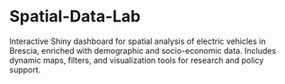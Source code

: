 # Spatial-Data-Lab
Interactive Shiny dashboard for spatial analysis of electric vehicles in Brescia, enriched with demographic and socio-economic data. Includes dynamic maps, filters, and visualization tools for research and policy support.
